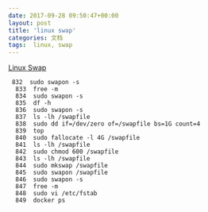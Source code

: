 ```yaml
---
date: 2017-09-28 09:50:47+00:00
layout: post
title: 'linux swap'
categories: 文档
tags:  linux, swap
---
```

[Linux Swap](https://www.digitalocean.com/community/tutorials/how-to-add-swap-on-ubuntu-14-04)

```
 832  sudo swapon -s
  833  free -m
  834  sudo swapon -s
  835  df -h
  836  sudo swapon -s
  837  ls -lh /swapfile
  838  sudo dd if=/dev/zero of=/swapfile bs=1G count=4
  839  top
  840  sudo fallocate -l 4G /swapfile
  841  ls -lh /swapfile
  842  sudo chmod 600 /swapfile
  843  ls -lh /swapfile
  844  sudo mkswap /swapfile
  845  sudo swapon /swapfile
  846  sudo swapon -s
  847  free -m
  848  sudo vi /etc/fstab
  849  docker ps
```
